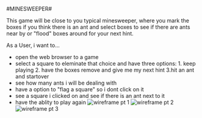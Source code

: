 #MINESWEEPER#

This game will be close to you typical minesweeper, where you mark the boxes if you think there is an ant and select boxes to see if there are ants near by or "flood" boxes around for your next hint.

As a User, i want to...
- open the web browser to a game
- select a square to eleminate that choice and have three options: 1. keep playing 2. have the boxes remove and give me my next hint 3.hit an ant and startover
- see how many ants i will be dealing with
- have a option to "flag a square" so i dont click on it
- see a square i clicked on and see if there is an ant next to it
- have the ablity to play again
![wireframe pt 1](https://github.com/RyanCLuis/Minesweeper/assets/150068816/6e47711d-db11-4f70-9fa1-a2fb3024ef4a)
![wireframe pt 2](https://github.com/RyanCLuis/Minesweeper/assets/150068816/22cac84a-71ac-4fe9-a176-be3076f1602c)
![wireframe pt 3](https://github.com/RyanCLuis/Minesweeper/assets/150068816/d0e456c5-38d6-4f2a-a081-0b1280e44478)
